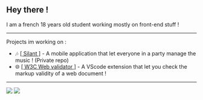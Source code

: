 ## Hey there !
I am a french 18 years old student working mostly on front-end stuff !

***
Projects im working on :
- 🎶 [[ Silant ]](https://silant.net) - A mobile application that let everyone in a party manage the music ! (Private repo)
- 🌐 [[ W3C Web validator ]](https://marketplace.visualstudio.com/items?itemName=CelianRiboulet.webvalidator) - A VScode extension that let you check the markup validity of a web document !
***
<img src="https://github-readme-stats.vercel.app/api?username=celian-rib&count_private=true&show_icons=true&theme=react&hide_border=true"> 
<img src="https://github-readme-stats.vercel.app/api/wakatime?username=celian_rib&theme=react&hide_border=true&layout=compact"> 
 

